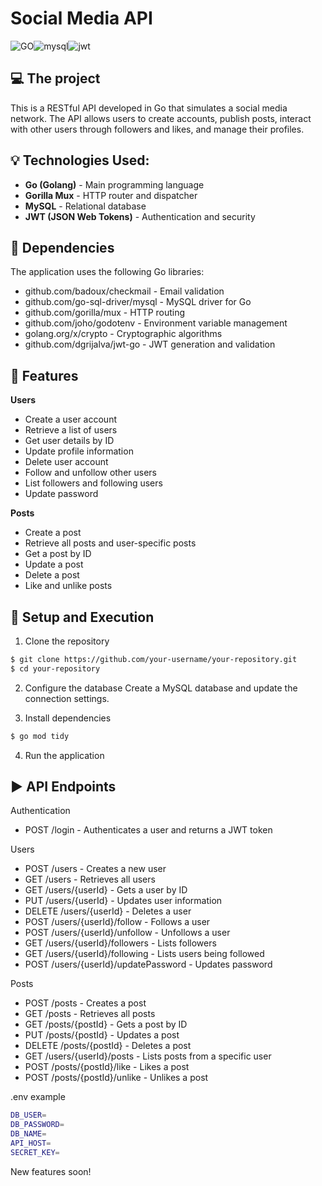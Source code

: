 # Social Media API
<div style="display:flex">
  <img align="center" alt="GO" src="https://img.shields.io/badge/Go-00ADD8?style=for-the-badge&logo=go&logoColor=white" />
  <img align="center" alt="mysql" src="https://img.shields.io/badge/MySQL-005C84?style=for-the-badge&logo=mysql&logoColor=white" />
  <img align="center" alt="jwt" src="https://img.shields.io/badge/JWT-000000?style=for-the-badge&logo=JSON%20web%20tokens&logoColor=white" />
</div>


## 💻 The project 
This is a RESTful API developed in Go that simulates a social media network. The API allows users to create accounts, publish posts, interact with other users through followers and likes, and manage their profiles.

## 💡 Technologies Used:

- **Go (Golang)** - Main programming language
- **Gorilla Mux** - HTTP router and dispatcher
- **MySQL** - Relational database
- **JWT (JSON Web Tokens)** - Authentication and security


## 📘 Dependencies

The application uses the following Go libraries:
- github.com/badoux/checkmail - Email validation
- github.com/go-sql-driver/mysql - MySQL driver for Go
- github.com/gorilla/mux - HTTP routing
- github.com/joho/godotenv - Environment variable management
- golang.org/x/crypto - Cryptographic algorithms
- github.com/dgrijalva/jwt-go - JWT generation and validation

## 🚀 Features

**Users**
- Create a user account
- Retrieve a list of users
- Get user details by ID
- Update profile information
- Delete user account
- Follow and unfollow other users
- List followers and following users
- Update password

**Posts**
- Create a post
- Retrieve all posts and user-specific posts
- Get a post by ID
- Update a post
- Delete a post
- Like and unlike posts

## 🔧 Setup and Execution
1. Clone the repository
```bash
$ git clone https://github.com/your-username/your-repository.git
$ cd your-repository
```
2. Configure the database
Create a MySQL database and update the connection settings.

3. Install dependencies
```bash
$ go mod tidy
```
4. Run the application

## ▶️ API Endpoints

Authentication
- POST /login - Authenticates a user and returns a JWT token

Users
- POST /users - Creates a new user
- GET /users - Retrieves all users
- GET /users/{userId} - Gets a user by ID
- PUT /users/{userId} - Updates user information
- DELETE /users/{userId} - Deletes a user
- POST /users/{userId}/follow - Follows a user
- POST /users/{userId}/unfollow - Unfollows a user
- GET /users/{userId}/followers - Lists followers
- GET /users/{userId}/following - Lists users being followed
- POST /users/{userId}/updatePassword - Updates password

Posts
- POST /posts - Creates a post
- GET /posts - Retrieves all posts
- GET /posts/{postId} - Gets a post by ID
- PUT /posts/{postId} - Updates a post
- DELETE /posts/{postId} - Deletes a post
- GET /users/{userId}/posts - Lists posts from a specific user
- POST /posts/{postId}/like - Likes a post
- POST /posts/{postId}/unlike - Unlikes a post

.env example
```bash
DB_USER=
DB_PASSWORD=
DB_NAME=
API_HOST=
SECRET_KEY=
```

New features soon!






